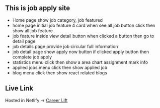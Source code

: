 ## This is job apply site ##
* Home page show job category, job featured
* home page initial job feature 4 card when see all job button click then show all job feature
* job feature inside view detail button when clicked a button then go to detail page
* job details page provide job circular full information
* job detail page show apply now button if clicked apply button then complete job apply
* statistics menu click then show a area chart assignment mark info
* applied jobs menu click then show applied job
* blog menu click then show react related blogs

## Live Link 
Hosted in Netlify -> [Career Lift](https://rad-fudge-b1707e.netlify.app/)